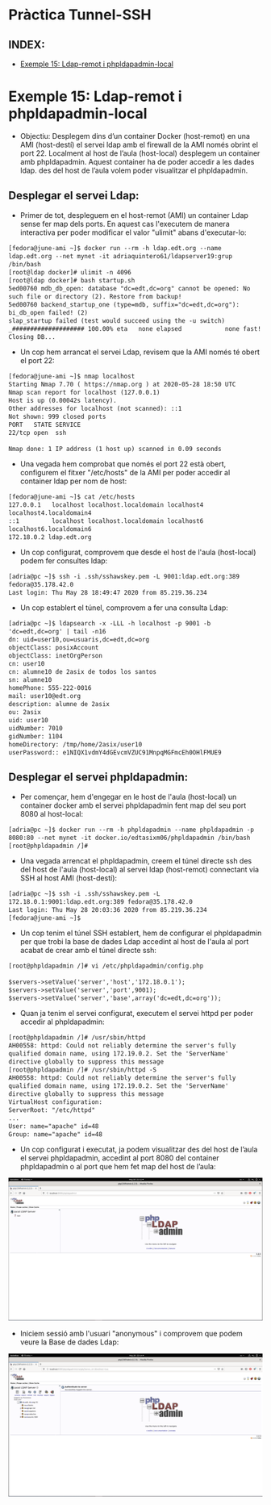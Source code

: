# Pràctica Tunnel-SSH

## INDEX:

- [Exemple 15: Ldap-remot i phpldapadmin-local](#Exemple-15-Ldap-remot-i-phpldapadmin-local)



# Exemple 15: Ldap-remot i phpldapadmin-local

- Objectiu: Desplegem dins d’un container Docker (host-remot) en una AMI (host-destí) el servei ldap amb el firewall de la AMI només obrint el port 22. Localment al host de l’aula (host-local) desplegem un container amb phpldapadmin. Aquest container ha de poder accedir a les dades ldap. des del host de l’aula volem poder visualitzar el phpldapadmin.

## Desplegar el servei Ldap:

- Primer de tot, despleguem en el host-remot (AMI) un container Ldap sense fer map dels ports. En aquest cas l'executem de manera interactiva per poder modificar el valor "ulimit" abans d'executar-lo:

```
[fedora@june-ami ~]$ docker run --rm -h ldap.edt.org --name ldap.edt.org --net mynet -it adriaquintero61/ldapserver19:grup /bin/bash
[root@ldap docker]# ulimit -n 4096
[root@ldap docker]# bash startup.sh 
5ed00760 mdb_db_open: database "dc=edt,dc=org" cannot be opened: No such file or directory (2). Restore from backup!
5ed00760 backend_startup_one (type=mdb, suffix="dc=edt,dc=org"): bi_db_open failed! (2)
slap_startup failed (test would succeed using the -u switch)
_#################### 100.00% eta   none elapsed            none fast!         
Closing DB...

```

- Un cop hem arrancat el servei Ldap, revisem que la AMI només té obert el port 22:

```
[fedora@june-ami ~]$ nmap localhost
Starting Nmap 7.70 ( https://nmap.org ) at 2020-05-28 18:50 UTC
Nmap scan report for localhost (127.0.0.1)
Host is up (0.00042s latency).
Other addresses for localhost (not scanned): ::1
Not shown: 999 closed ports
PORT   STATE SERVICE
22/tcp open  ssh

Nmap done: 1 IP address (1 host up) scanned in 0.09 seconds
```

- Una vegada hem comprobat que només el port 22 està obert, configurem el fitxer "/etc/hosts" de la AMI per poder accedir al container ldap per nom de host:

```
[fedora@june-ami ~]$ cat /etc/hosts
127.0.0.1   localhost localhost.localdomain localhost4 localhost4.localdomain4
::1         localhost localhost.localdomain localhost6 localhost6.localdomain6
172.18.0.2 ldap.edt.org
```

- Un cop configurat, comprovem que desde el host de l'aula (host-local) podem fer consultes ldap:

```
[adria@pc ~]$ ssh -i .ssh/sshawskey.pem -L 9001:ldap.edt.org:389 fedora@35.178.42.0
Last login: Thu May 28 18:49:47 2020 from 85.219.36.234
```
- Un cop establert el túnel, comprovem a fer una consulta Ldap:

```
[adria@pc ~]$ ldapsearch -x -LLL -h localhost -p 9001 -b 'dc=edt,dc=org' | tail -n16
dn: uid=user10,ou=usuaris,dc=edt,dc=org
objectClass: posixAccount
objectClass: inetOrgPerson
cn: user10
cn: alumne10 de 2asix de todos los santos
sn: alumne10
homePhone: 555-222-0016
mail: user10@edt.org
description: alumne de 2asix
ou: 2asix
uid: user10
uidNumber: 7010
gidNumber: 1104
homeDirectory: /tmp/home/2asix/user10
userPassword:: e1NIQX1vdmY4dGEvcmVZUC91MnpqMGFmcEh0OHlFMUE9
```

## Desplegar el servei phpldapadmin:

- Per començar, hem d'engegar en le host de l'aula (host-local) un container docker amb el servei phpldapadmin fent map del seu port 8080 al host-local:

```
[adria@pc ~]$ docker run --rm -h phpldapadmin --name phpldapadmin -p 8080:80 --net mynet -it docker.io/edtasixm06/phpldapadmin /bin/bash
[root@phpldapadmin /]#
```

- Una vegada arrencat el phpldapadmin, creem el túnel directe ssh des del host de l'aula (host-local) al servei ldap (host-remot) connectant via SSH al host AMI (host-destí):

```
[adria@pc ~]$ ssh -i .ssh/sshawskey.pem -L 172.18.0.1:9001:ldap.edt.org:389 fedora@35.178.42.0
Last login: Thu May 28 20:03:36 2020 from 85.219.36.234
[fedora@june-ami ~]$
```

- Un cop tenim el túnel SSH establert, hem de configurar el phpldapadmin per que trobi la base de dades Ldap accedint al host de l'aula al port acabat de crear amb el túnel directe ssh:

```
[root@phpldapadmin /]# vi /etc/phpldapadmin/config.php

$servers->setValue('server','host','172.18.0.1');
$servers->setValue('server','port',9001);
$servers->setValue('server','base',array('dc=edt,dc=org'));
```

- Quan ja tenim el servei configurat, executem el servei httpd per poder accedir al phpldapadmin:

```
[root@phpldapadmin /]# /usr/sbin/httpd
AH00558: httpd: Could not reliably determine the server's fully qualified domain name, using 172.19.0.2. Set the 'ServerName' directive globally to suppress this message
[root@phpldapadmin /]# /usr/sbin/httpd -S
AH00558: httpd: Could not reliably determine the server's fully qualified domain name, using 172.19.0.2. Set the 'ServerName' directive globally to suppress this message
VirtualHost configuration:
ServerRoot: "/etc/httpd"
...
User: name="apache" id=48
Group: name="apache" id=48
```

- Un cop configurat i executat, ja podem visualitzar des del host de l’aula el servei phpldapadmin, accedint al port 8080 del container phpldapadmin o al port que hem fet map del host de l’aula:

![](./aux/phpldapadmin_15.1.PNG)

- Iniciem sessió amb l'usuari "anonymous" i comprovem que podem veure la Base de dades Ldap:

![](./aux/phpldapadmin_15.2.PNG)
